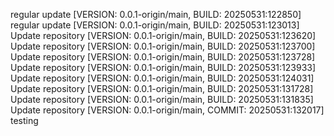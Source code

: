 regular update [VERSION: 0.0.1-origin/main, BUILD: 20250531:122850]
regular update [VERSION: 0.0.1-origin/main, BUILD: 20250531:123013]
Update repository [VERSION: 0.0.1-origin/main, BUILD: 20250531:123620]
Update repository [VERSION: 0.0.1-origin/main, BUILD: 20250531:123700]
Update repository [VERSION: 0.0.1-origin/main, BUILD: 20250531:123728]
Update repository [VERSION: 0.0.1-origin/main, BUILD: 20250531:123933]
Update repository [VERSION: 0.0.1-origin/main, BUILD: 20250531:124031]
Update repository [VERSION: 0.0.1-origin/main, BUILD: 20250531:131728]
Update repository [VERSION: 0.0.1-origin/main, BUILD: 20250531:131835]
Update repository [VERSION: 0.0.1-origin/main, COMMIT: 20250531:132017]
testing
